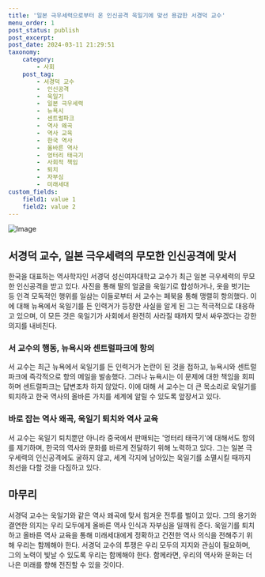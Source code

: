 ```yaml
---
title: '일본 극우세력으로부터 온 인신공격 욱일기에 맞선 용감한 서경덕 교수'
menu_order: 1
post_status: publish
post_excerpt: 
post_date: 2024-03-11 21:29:51
taxonomy:
    category:
        - 사회
    post_tag:
        - 서경덕 교수
        -  인신공격
        -  욱일기
        -  일본 극우세력
        -  뉴욕시
        -  센트럴파크
        -  역사 왜곡
        -  역사 교육
        -  한국 역사
        -  올바른 역사
        -  엉터리 태극기
        -  사회적 책임
        -  퇴치
        -  자부심
        -  미래세대
custom_fields:
    field1: value 1
    field2: value 2
---
```


![Image](https://imgnews.pstatic.net/image/015/2024/03/11/0004958137_001_20240311074001036.jpg?type=w647)

## 서경덕 교수, 일본 극우세력의 무모한 인신공격에 맞서
한국을 대표하는 역사학자인 서경덕 성신여자대학교 교수가 최근 일본 극우세력의 무모한 인신공격을 받고 있다. 사진을 통해 딸의 얼굴을 욱일기로 합성하거나, 옷을 벗기는 등 인격 모독적인 행위를 일삼는 이들로부터 서 교수는 페북을 통해 맹렬히 항의했다. 이에 대해 뉴욕에서 욱일기를 든 인력거가 등장한 사실을 알게 된 그는 적극적으로 대응하고 있으며, 이 모든 것은 욱일기가 사회에서 완전히 사라질 때까지 맞서 싸우겠다는 강한 의지를 내비친다.
### 서 교수의 행동, 뉴욕시와 센트럴파크에 항의
서 교수는 최근 뉴욕에서 욱일기를 든 인력거가 논란이 된 것을 접하고, 뉴욕시와 센트럴파크에 즉각적으로 항의 메일을 발송했다. 그러나 뉴욕시는 이 문제에 대한 책임을 회피하며 센트럴파크는 답변조차 하지 않았다. 이에 대해 서 교수는 더 큰 목소리로 욱일기를 퇴치하고 한국 역사의 올바른 가치를 세계에 알릴 수 있도록 앞장서고 있다.
### 바로 잡는 역사 왜곡, 욱일기 퇴치와 역사 교육
서 교수는 욱일기 퇴치뿐만 아니라 중국에서 판매되는 '엉터리 태극기'에 대해서도 항의를 제기하며, 한국의 역사와 문화를 바르게 전달하기 위해 노력하고 있다. 그는 일본 극우세력의 인신공격에도 굴하지 않고, 세계 각지에 남아있는 욱일기를 소멸시킬 때까지 최선을 다할 것을 다짐하고 있다.
## 마무리
서경덕 교수는 욱일기와 같은 역사 왜곡에 맞서 힘겨운 전투를 벌이고 있다. 그의 용기와 결연한 의지는 우리 모두에게 올바른 역사 인식과 자부심을 일깨워 준다. 욱일기를 퇴치하고 올바른 역사 교육을 통해 미래세대에게 정확하고 건전한 역사 의식을 전해주기 위해 우리는 함께해야 한다. 서경덕 교수의 투쟁은 우리 모두의 지지와 관심이 필요하며, 그의 노력이 빛날 수 있도록 우리는 함께해야 한다. 함께라면, 우리의 역사와 문화는 더 나은 미래를 향해 전진할 수 있을 것이다.
